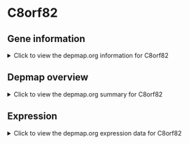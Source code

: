 <h1>C8orf82</h1>

<h2>Gene information</h2>
<details>
  <summary>Click to view the depmap.org information for C8orf82</summary>
  <p><a href="https://depmap.org/portal/gene/C8orf82?tab=about" target="_BLANK">Open page in a new tab...</a></p>
  <iframe src="https://depmap.org/portal/gene/C8orf82?tab=about" style="border:none;width:100%;height:800px"></iframe>
</details>

<h2>Depmap overview</h2>
<details>
  <summary>Click to view the depmap.org summary for C8orf82</summary>
  <p><a href="https://depmap.org/portal/gene/C8orf82?tab=overview" target="_BLANK">Open page in a new tab...</a></p>
  <iframe src="https://depmap.org/portal/gene/C8orf82?tab=overview" style="border:none;width:100%;height:800px"></iframe>
</details>

<h2>Expression</h2>
<details>
  <summary>Click to view the depmap.org expression data for C8orf82</summary>
  <p><a href="https://depmap.org/portal/gene/C8orf82?tab=characterization" target="_BLANK">Open page in a new tab...</a></p>
  <iframe src="https://depmap.org/portal/gene/C8orf82?tab=characterization" style="border:none;width:100%;height:800px"></iframe>
</details>


<!--
<h2>Reactome Pathway diagram</h2>
<details>
  <summary>Click to view the Reactome pathway for C8orf82</summary>
  <p><a href="PURL" target="_BLANK">Open page in a new tab...</a></p>
  PNAME
</details>
-->


